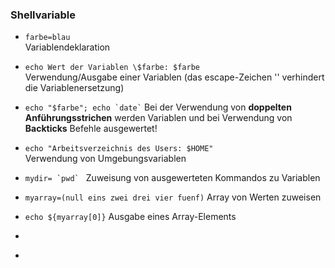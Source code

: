 ### Shellvariable

* `farbe=blau`  
  Variablendeklaration

* `echo Wert der Variablen \$farbe: $farbe`  
  Verwendung/Ausgabe einer Variablen \(das escape-Zeichen '\' verhindert die Variablenersetzung\)

* <code>echo "$farbe"; echo &#96;date&#96;</code> 
  Bei der Verwendung von **doppelten Anführungsstrichen** werden Variablen und bei Verwendung von **Backticks** Befehle ausgewertet!

* `echo "Arbeitsverzeichnis des Users: $HOME"`  
  Verwendung von Umgebungsvariablen

* <code>mydir= &#96;pwd&#96;  </code>
  Zuweisung von ausgewerteten Kommandos zu Variablen
  
* <code>myarray=(null eins zwei drei vier fuenf)</code>
  Array von Werten zuweisen


* <code>echo ${myarray[0]}</code>
  Ausgabe eines Array-Elements



* <code></code>



* <code></code>







